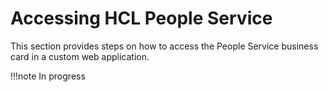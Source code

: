 # Accessing HCL People Service

This section provides steps on how to access the People Service business card in a custom web application.

!!!note
    In progress
